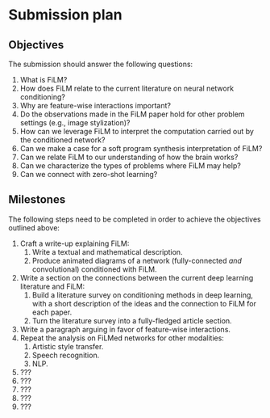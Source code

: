 # Submission plan

## Objectives

The submission should answer the following questions:

1. What is FiLM?
2. How does FiLM relate to the current literature on neural network
   conditioning?
3. Why are feature-wise interactions important?
4. Do the observations made in the FiLM paper hold for other problem settings
   (e.g., image stylization)?
5. How can we leverage FiLM to interpret the computation carried out by the
   conditioned network?
6. Can we make a case for a soft program synthesis interpretation of FiLM?
7. Can we relate FiLM to our understanding of how the brain works?
8. Can we characterize the types of problems where FiLM may help?
9. Can we connect with zero-shot learning?

## Milestones

The following steps need to be completed in order to achieve the objectives
outlined above:

1. Craft a write-up explaining FiLM:
   1. Write a textual and mathematical description.
   2. Produce animated diagrams of a network (fully-connected _and_
      convolutional) conditioned with FiLM.
2. Write a section on the connections between the current deep learning
   literature and FiLM:
   1. Build a literature survey on conditioning methods in deep learning, with a
      short description of the ideas and the connection to FiLM for each paper.
   2. Turn the literature survey into a fully-fledged article section.
3. Write a paragraph arguing in favor of feature-wise interactions.
4. Repeat the analysis on FiLMed networks for other modalities:
   1. Artistic style transfer.
   2. Speech recognition.
   3. NLP.
5. ???
6. ???
7. ???
8. ???
9. ???
